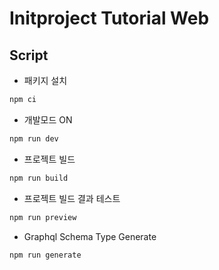 # Initproject Tutorial Web


## Script

- 패키지 설치

```sh
npm ci
```

- 개발모드 ON

```sh
npm run dev
```

- 프로젝트 빌드

```sh
npm run build
```

- 프로젝트 빌드 결과 테스트

```sh
npm run preview
```

- Graphql Schema Type Generate

```sh
npm run generate
```
